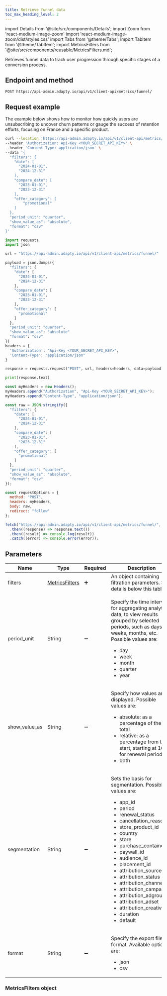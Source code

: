 ```yaml
---
title: Retrieve funnel data
toc_max_heading_level: 2
---
```


import Details from '@site/src/components/Details';
import Zoom from 'react-medium-image-zoom'
import 'react-medium-image-zoom/dist/styles.css'
import Tabs from '@theme/Tabs';
import TabItem from '@theme/TabItem'; 
import MetricsFilters from '@site/src/components/reusable/MetricsFilters.md';

Retrieves funnel data to track user progression through specific stages of a conversion process.

## Endpoint and method

```http
POST https://api-admin.adapty.io/api/v1/client-api/metrics/funnel/
```
## Request example

The example below shows how to monitor how quickly users are unsubscribing to uncover churn patterns or gauge the success of retention efforts, focusing on France and a specific product.

<Tabs groupId="api-lang" queryString>  

<TabItem value="curl" label="cURL" default>  

```bash
curl --location 'https://api-admin.adapty.io/api/v1/client-api/metrics/funnel/' \
--header 'Authorization: Api-Key <YOUR_SECRET_API_KEY>' \
--header 'Content-Type: application/json' \
--data '{
  "filters": {
    "date": [
      "2024-01-01",
      "2024-12-31"
    ],
    "compare_date": [
      "2023-01-01",
      "2023-12-31"
    ],
    "offer_category": [
        "promotional"
    ]
  },
  "period_unit": "quarter",
  "show_value_as": "absolute",
  "format": "csv"
}'
```

</TabItem>  

<TabItem value="python" label="Python" default>

  ```python  showLineNumbers
  import requests
  import json
  
  url = "https://api-admin.adapty.io/api/v1/client-api/metrics/funnel/"
  
  payload = json.dumps({
    "filters": {
      "date": [
        "2024-01-01",
        "2024-12-31"
      ],
      "compare_date": [
        "2023-01-01",
        "2023-12-31"
      ],
      "offer_category": [
        "promotional"
      ]
    },
    "period_unit": "quarter",
    "show_value_as": "absolute"
    "format": "csv"
  })
  headers = {
    'Authorization': "Api-Key <YOUR_SECRET_API_KEY>",
    'Content-Type': "application/json"
  }
  
  response = requests.request("POST", url, headers=headers, data=payload)
  
  print(response.text)
  ```

</TabItem>  

<TabItem value="js" label="JavaScript" default>

  ```javascript  showLineNumbers
  const myHeaders = new Headers();
  myHeaders.append("Authorization", "Api-Key <YOUR_SECRET_API_KEY>");
  myHeaders.append("Content-Type", "application/json");
  
  const raw = JSON.stringify({
    "filters": {
      "date": [
        "2024-01-01",
        "2024-12-31"
      ],
      "compare_date": [
        "2023-01-01",
        "2023-12-31"
      ],
      "offer_category": [
        "promotional"
      ]
    },
    "period_unit": "quarter",
    "show_value_as": "absolute",
    "format": "csv"
  });
  
  const requestOptions = {
    method: "POST",
    headers: myHeaders,
    body: raw,
    redirect: "follow"
  };
  
  fetch("https://api-admin.adapty.io/api/v1/client-api/metrics/funnel/", requestOptions)
    .then((response) => response.text())
    .then((result) => console.log(result))
    .catch((error) => console.error(error));
  ```

</TabItem>  

</Tabs>

<!---

```json showLineNumbers
{
  "filters": {
    "date": [
      "2022-01-01",
      "2022-12-31"
    ],
    "compare_date": [
      "2023-01-01",
      "2023-12-31"
    ],
    "country": [
      "fr"
    ],
    "store_product_id": [
      [
        "monthly.premium.599"
      ]
    ]
  },
  "period_unit": "month",
  "segmentation": "renewal_status"
}
```

--->

## Parameters

| Name          | Type                                     | Required           | Description                                                  |
| ------------- | ---------------------------------------- | ------------------ | ------------------------------------------------------------ |
| filters       | [MetricsFilters](#metricsfilters-object) | :heavy_plus_sign:  | An object containing filtration parameters. See details below this table. |
| period_unit   | String                                   | :heavy_minus_sign: | <p>Specify the time interval for aggregating analytics data, to view results grouped by selected periods, such as days, weeks, months, etc. Possible values are:</p><ul><li>day</li><li>week</li><li>month</li><li>quarter</li><li>year</li></ul> |
| show_value_as | String                                   | :heavy_minus_sign: | <p>Specify how values are displayed. Possible values are:</p><ul><li>absolute: as a percentage of the total</li><li>relative: as a percentage from the start, starting at 100% for renewal periods</li><li>both</li></ul> |
| segmentation  | String                                   | :heavy_minus_sign: | <p>Sets the basis for segmentation. Possible values are:</p><ul><li>app_id</li><li>period</li><li>renewal_status</li><li>cancellation_reason</li><li>store_product_id</li><li>country</li><li>store</li><li>purchase_container_id</li><li>paywall_id</li><li>audience_id</li><li>placement_id</li><li>attribution_source</li><li>attribution_status</li><li>attribution_channel</li><li>attribution_campaign</li><li>attribution_adgroup</li><li>attribution_adset</li><li>attribution_creative</li><li>duration</li><li>default</li></ul> |
| format        | String                                   | :heavy_minus_sign: | <p>Specify the export file format. Available options are:</p><ul><li>json</li><li>csv</li></ul> |

### MetricsFilters object

<MetricsFilters />
